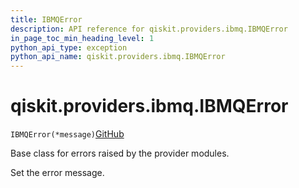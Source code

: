 ```yaml
---
title: IBMQError
description: API reference for qiskit.providers.ibmq.IBMQError
in_page_toc_min_heading_level: 1
python_api_type: exception
python_api_name: qiskit.providers.ibmq.IBMQError
---
```


# qiskit.providers.ibmq.IBMQError

<span id="qiskit.providers.ibmq.IBMQError" />

`IBMQError(*message)`[GitHub](https://github.com/qiskit/qiskit-ibmq-provider/tree/stable/0.18/qiskit/providers/ibmq/exceptions.py "view source code")

Base class for errors raised by the provider modules.

Set the error message.

